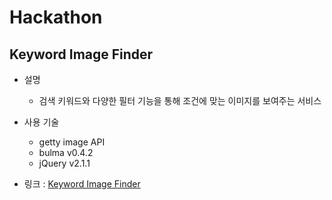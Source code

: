 # Hackathon

## Keyword Image Finder
* 설명
  - 검색 키워드와 다양한 필터 기능을 통해 조건에 맞는 이미지를 보여주는 서비스
  
* 사용 기술
  - getty image API
  - bulma v0.4.2
  - jQuery v2.1.1

* 링크 : [Keyword Image Finder](https://dleogh29.github.io/hackathon/)
